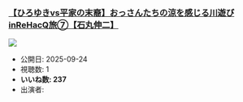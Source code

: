 ### [【ひろゆきvs平家の末裔】おっさんたちの涼を感じる川遊びinReHacQ旅⑦【石丸伸二】](https://www.youtube.com/watch?v=L-rm307xc58)
[![](https://img.youtube.com/vi/L-rm307xc58/sddefault.jpg)](https://www.youtube.com/watch?v=L-rm307xc58)
-   公開日: 2025-09-24
-   視聴数: 1
-   **いいね数: 237**
-   出演者: 
